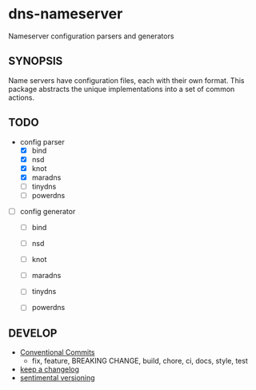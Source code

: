 # dns-nameserver

Nameserver configuration parsers and generators


## SYNOPSIS

Name servers have configuration files, each with their own format. This package abstracts the unique implementations into a set of common actions.


## TODO

- config parser
    - [x] bind
    - [x] nsd
    - [x] knot
    - [x] maradns
    - [ ] tinydns
    - [ ] powerdns
- [ ] config generator
    - [ ] bind
    - [ ] nsd
    - [ ] knot
    - [ ] maradns
    - [ ] tinydns
    - [ ] powerdns


## DEVELOP

- [Conventional Commits](https://www.conventionalcommits.org/en/v1.0.0/)
  + fix, feature, BREAKING CHANGE, build, chore, ci, docs, style, test
- [keep a changelog](https://keepachangelog.com/)
- [sentimental versioning](http://sentimentalversioning.org)
